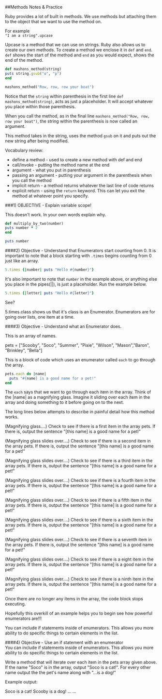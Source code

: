 ##Methods Notes & Practice

Ruby provides a lot of built in methods. We use methods but attaching them to the object that we want to use the method on.  

For example  
`"I am a string".upcase`  

Upcase is a method that we can use on strings. Ruby also allows us to create our own methods. To create a method we enclose it in `def` and `end`. `def` shows the start of the method and `end` as you would expect, shows the end of the method.  

```ruby
def mashons_method(string)
puts string.gsub("o", "p")
end

mashons_method("Row, row, row your boat")
```

Notice that the `string` within parenthesis in the first line `def mashons_method(string)`, acts as just a placeholder. It will accept whatever you place within those parenthesis.   

When you call the method, as in the final line `mashons_method("Row, row, row your boat")`, the string within the parenthesis is now called an argument.  

This method takes in the string, uses the method `gsub` on it and puts out the new string after being modified.  

Vocabulary review:  
* define a method - used to create a new method with def and end  
* call/invoke - putting the method name at the end  
* argument - what you put in parenthesis  
* passing an argument - putting your argument in the parenthesis when you call the method  
* implicit return - a method returns whatever the last line of code returns  
* explicit return - using the `return` keyword. This can let you exit the method at whatever point you specify.  



###1) OBJECTIVE - Explain variable scope!

This doesn't work. In your own words explain why.
```ruby
def multiply_by_two(number)
puts number * 2
end

puts number
```


####2) Objective - Understand that Enumerators start counting from 0.
It is important to note that a block starting with `.times` begins counting from 0 just like an array.  
```ruby
5.times {|number| puts "Hello #{number}"}
```

It's also important to note that `number` in the example above, or anything else you place in the pipes(||), is just a placeholder. Run the example below.  

```ruby
5.times {|letter| puts "Hello #{letter}"}
```
See?  

5.times.class shows us that it's class is an Enumerator. Enumerators are for going over lists, one item at a time.  


####3) Objective - Understand what an Enumerator does.

This is an array of names.

pets = ["Scooby", "Soco", "Summer", "Pixie", "Wilson", "Mason","Baron", "Brinkley", "Bella"]  

This is a block of code which uses an enumerator called `each` to go through the array.
```ruby
pets.each do |name|
  puts "#{name} is a good name for a pet!"
end
```

The `each` says that we want to go through each item in the array. Think of the |name| as a magnifying glass. Imagine it sliding over each item in the array and doing something to it before going on to the next.   

The long lines below attempts to describe in painful detail how this method works.  

(Magnifying glass....) Check to see if there is a first item in the array pets. If there is, output the sentence "[this name] is a good name for a pet!"  

(Magnifying glass slides over....) Check to see if there is a second item in the array pets. If there is, output the sentence "[this name] is a good name for a pet!"  

(Magnifying glass slides over....) Check to see if there is a third item in the array pets. If there is, output the sentence "[this name] is a good name for a pet!"  

(Magnifying glass slides over....) Check to see if there is a fourth item in the array pets. If there is, output the sentence "[this name] is a good name for a pet!"  

(Magnifying glass slides over....) Check to see if there is a fifth item in the array pets. If there is, output the sentence "[this name] is a good name for a pet!"  

(Magnifying glass slides over....) Check to see if there is a sixth item in the array pets. If there is, output the sentence "[this name] is a good name for a pet!"  

(Magnifying glass slides over....) Check to see if there is a seventh item in the array pets. If there is, output the sentence "[this name] is a good name for a pet!"  

(Magnifying glass slides over....) Check to see if there is a eight item in the array pets. If there is, output the sentence "[this name] is a good name for a pet!"  

(Magnifying glass slides over....) Check to see if there is a ninth item in the array pets. If there is, output the sentence "[this name] is a good name for a pet!"  

Once there are no longer any items in the array, the code block stops executing.  

Hopefully this overkill of an example helps you to begin see how powerful enumerators are!!!  

You can include if statements inside of enumerators. This allows you more ability to do specific things to certain elements in the list.  

####4) Objective - Use an if statement with an enumerator  
You can include if statements inside of enumerators. This allows you more ability to do specific things to certain elements in the list.  

Write a method that will iterate over each item in the pets array given above. If the name "Soco" is in the array, output "Soco is a cat!". For every other name output the the pet's name along with "...is a dog!"  

Example output:

Soco is a cat!
Scooby is a dog!
...
...
